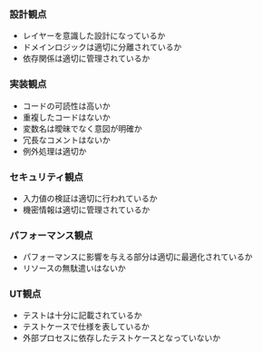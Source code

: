 
<!-- github copilotへの指示 : 日本語でレビューをしてください -->
<!-- github copilotへの指示 : 以下の観点でレビューをしてください -->

### 設計観点
- レイヤーを意識した設計になっているか
- ドメインロジックは適切に分離されているか
- 依存関係は適切に管理されているか

### 実装観点
- コードの可読性は高いか
- 重複したコードはないか
- 変数名は曖昧でなく意図が明確か
- 冗長なコメントはないか
- 例外処理は適切か

### セキュリティ観点
- 入力値の検証は適切に行われているか
- 機密情報は適切に管理されているか

### パフォーマンス観点
- パフォーマンスに影響を与える部分は適切に最適化されているか
- リソースの無駄遣いはないか

### UT観点
- テストは十分に記載されているか
- テストケースで仕様を表しているか
- 外部プロセスに依存したテストケースとなっていないか

